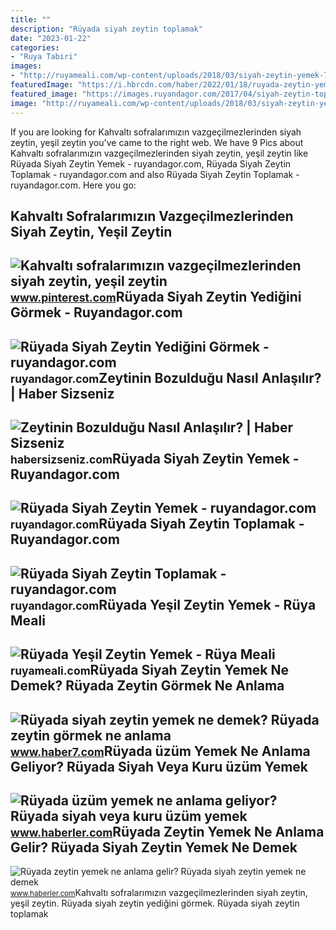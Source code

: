 ```yaml
---
title: ""
description: "Rüyada siyah zeytin toplamak"
date: "2023-01-22"
categories:
- "Ruya Tabiri"
images:
- "http://ruyameali.com/wp-content/uploads/2018/03/siyah-zeytin-yemek-768x448.jpg"
featuredImage: "https://i.hbrcdn.com/haber/2022/01/18/ruyada-zeytin-yemek-ne-anlama-gelir-ruyada-14673128_6079_amp.jpg"
featured_image: "https://images.ruyandagor.com/2017/04/siyah-zeytin-toplamak-2247.jpg"
image: "http://ruyameali.com/wp-content/uploads/2018/03/siyah-zeytin-yemek-768x448.jpg"
---
```


If you are looking for Kahvaltı sofralarımızın vazgeçilmezlerinden siyah zeytin, yeşil zeytin you've came to the right web. We have 9 Pics about Kahvaltı sofralarımızın vazgeçilmezlerinden siyah zeytin, yeşil zeytin like Rüyada Siyah Zeytin Yemek - ruyandagor.com, Rüyada Siyah Zeytin Toplamak - ruyandagor.com and also Rüyada Siyah Zeytin Toplamak - ruyandagor.com. Here you go:

Kahvaltı Sofralarımızın Vazgeçilmezlerinden Siyah Zeytin, Yeşil Zeytin
----------------------------------------------------------------------

 ![Kahvaltı sofralarımızın vazgeçilmezlerinden siyah zeytin, yeşil zeytin](https://i.pinimg.com/originals/af/03/37/af0337132d7f5098a65bca8ce614d675.jpg) <small>www.pinterest.com</small>Rüyada Siyah Zeytin Yediğini Görmek - Ruyandagor.com
----------------------------------------------------

 ![Rüyada Siyah Zeytin Yediğini Görmek - ruyandagor.com](https://images.ruyandagor.com/2017/04/siyah-zeytin-yedigini-gormek-1422.jpg) <small>ruyandagor.com</small>Zeytinin Bozulduğu Nasıl Anlaşılır? | Haber Sizseniz
----------------------------------------------------

 ![Zeytinin Bozulduğu Nasıl Anlaşılır? | Haber Sizseniz](https://habersizseniz.com/wp-content/uploads/2017/12/bozuk-zeytin.jpg) <small>habersizseniz.com</small>Rüyada Siyah Zeytin Yemek - Ruyandagor.com
------------------------------------------

 ![Rüyada Siyah Zeytin Yemek - ruyandagor.com](https://images.ruyandagor.com/2017/04/siyah-zeytin-yemek-1254.jpg) <small>ruyandagor.com</small>Rüyada Siyah Zeytin Toplamak - Ruyandagor.com
---------------------------------------------

 ![Rüyada Siyah Zeytin Toplamak - ruyandagor.com](https://images.ruyandagor.com/2017/04/siyah-zeytin-toplamak-2247.jpg) <small>ruyandagor.com</small>Rüyada Yeşil Zeytin Yemek - Rüya Meali
--------------------------------------

 ![Rüyada Yeşil Zeytin Yemek - Rüya Meali](http://ruyameali.com/wp-content/uploads/2018/03/siyah-zeytin-yemek-768x448.jpg) <small>ruyameali.com</small>Rüyada Siyah Zeytin Yemek Ne Demek? Rüyada Zeytin Görmek Ne Anlama
------------------------------------------------------------------

 ![Rüyada siyah zeytin yemek ne demek? Rüyada zeytin görmek ne anlama](https://i20.haber7.net/resize/1280x720/haber/haber7/photos/2022/12/ruyada_zeytin_yemek_ne_demek_ruyada_zeytin_gormek_ne_anlama_gelir_1647845078_4415.jpg) <small>www.haber7.com</small>Rüyada üzüm Yemek Ne Anlama Geliyor? Rüyada Siyah Veya Kuru üzüm Yemek
----------------------------------------------------------------------

 ![Rüyada üzüm yemek ne anlama geliyor? Rüyada siyah veya kuru üzüm yemek](https://i.hbrcdn.com/haber/2020/12/09/ruyada-uzum-yemek-ne-anlama-geliyor-ruyada-siyah-13789408_9058_amp.jpg) <small>www.haberler.com</small>Rüyada Zeytin Yemek Ne Anlama Gelir? Rüyada Siyah Zeytin Yemek Ne Demek
-----------------------------------------------------------------------

 ![Rüyada zeytin yemek ne anlama gelir? Rüyada siyah zeytin yemek ne demek](https://i.hbrcdn.com/haber/2022/01/18/ruyada-zeytin-yemek-ne-anlama-gelir-ruyada-14673128_6079_amp.jpg) <small>www.haberler.com</small>Kahvaltı sofralarımızın vazgeçilmezlerinden siyah zeytin, yeşil zeytin. Rüyada siyah zeytin yediğini görmek. Rüyada siyah zeytin toplamak
